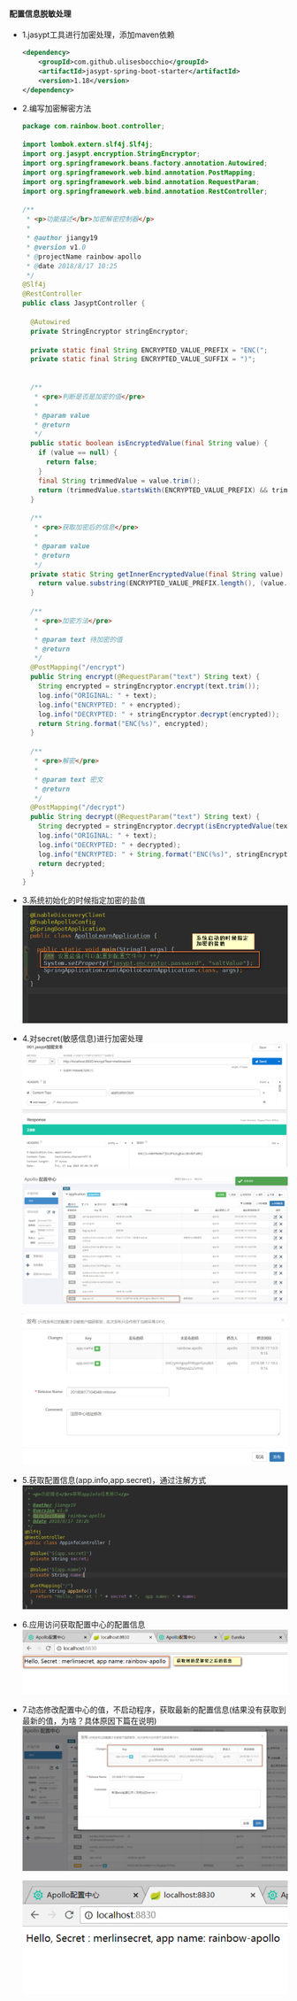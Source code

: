 #### 配置信息脱敏处理
* 1.jasypt工具进行加密处理，添加maven依赖
    ```xml
    <dependency>
        <groupId>com.github.ulisesbocchio</groupId>
        <artifactId>jasypt-spring-boot-starter</artifactId>
        <version>1.18</version>
    </dependency>
    ```
* 2.编写加密解密方法
    ```java
    package com.rainbow.boot.controller;
    
    import lombok.extern.slf4j.Slf4j;
    import org.jasypt.encryption.StringEncryptor;
    import org.springframework.beans.factory.annotation.Autowired;
    import org.springframework.web.bind.annotation.PostMapping;
    import org.springframework.web.bind.annotation.RequestParam;
    import org.springframework.web.bind.annotation.RestController;
    
    /**
     * <p>功能描述</br>加密解密控制器</p>
     *
     * @author jiangy19
     * @version v1.0
     * @projectName rainbow-apollo
     * @date 2018/8/17 10:25
     */
    @Slf4j
    @RestController
    public class JasyptController {
    
      @Autowired
      private StringEncryptor stringEncryptor;
    
      private static final String ENCRYPTED_VALUE_PREFIX = "ENC(";
      private static final String ENCRYPTED_VALUE_SUFFIX = ")";
    
    
      /**
       * <pre>判断是否是加密的值</pre>
       *
       * @param value
       * @return
       */
      public static boolean isEncryptedValue(final String value) {
        if (value == null) {
          return false;
        }
        final String trimmedValue = value.trim();
        return (trimmedValue.startsWith(ENCRYPTED_VALUE_PREFIX) && trimmedValue.endsWith(ENCRYPTED_VALUE_SUFFIX));
      }
    
      /**
       * <pre>获取加密后的信息</pre>
       *
       * @param value
       * @return
       */
      private static String getInnerEncryptedValue(final String value) {
        return value.substring(ENCRYPTED_VALUE_PREFIX.length(), (value.length() - ENCRYPTED_VALUE_SUFFIX.length()));
      }
    
      /**
       * <pre>加密方法</pre>
       *
       * @param text 待加密的值
       * @return
       */
      @PostMapping("/encrypt")
      public String encrypt(@RequestParam("text") String text) {
        String encrypted = stringEncryptor.encrypt(text.trim());
        log.info("ORIGINAL: " + text);
        log.info("ENCRYPTED: " + encrypted);
        log.info("DECRYPTED: " + stringEncryptor.decrypt(encrypted));
        return String.format("ENC(%s)", encrypted);
      }
    
      /**
       * <pre>解密</pre>
       *
       * @param text 密文
       * @return
       */
      @PostMapping("/decrypt")
      public String decrypt(@RequestParam("text") String text) {
        String decrypted = stringEncryptor.decrypt(isEncryptedValue(text) ? getInnerEncryptedValue(text) : text);
        log.info("ORIGINAL: " + text);
        log.info("DECRYPTED: " + decrypted);
        log.info("ENCRYPTED: " + String.format("ENC(%s)", stringEncryptor.encrypt(decrypted)));
        return decrypted;
      }
    }
    
    ```
* 3.系统初始化的时候指定加密的盐值
![加密的盐值设置](./photos/030.加密的盐值设置.png)

* 4.对secret(敏感信息)进行加密处理
    ![对secret进行加密获取加密后的字符串](./photos/031.对secret进行加密获取加密后的字符串.png)

    ![配置脱敏信息-加密存储](./photos/028.配置脱敏信息-加密存储.png)

    ![新增配置信息发布操作](./photos/029.新增配置信息发布操作.png)
    
* 5.获取配置信息(app.info,app.secret)，通过注解方式
![获取配置信息代码实现](./photos/032.获取配置信息代码实现.png)

* 6.应用访问获取配置中心的配置信息
![应用访问获取真实的值](./photos/033.应用访问获取真实的值.png)

* 7.动态修改配置中心的值，不启动程序，获取最新的配置信息(结果没有获取到最新的值，为啥？具体原因下篇在说明)
    ![修改appsecret的值](./photos/034.修改appsecret的值.png)

    ![再次访问发现秘密没有动态变化](./photos/035.再次访问发现秘密没有动态变化.png)


